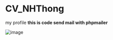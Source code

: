 # CV_NHThong
my profile
**this is code send mail with phpmailer**

![image](https://user-images.githubusercontent.com/54241594/63704383-23359400-c855-11e9-9f4a-f085713bd114.png)
